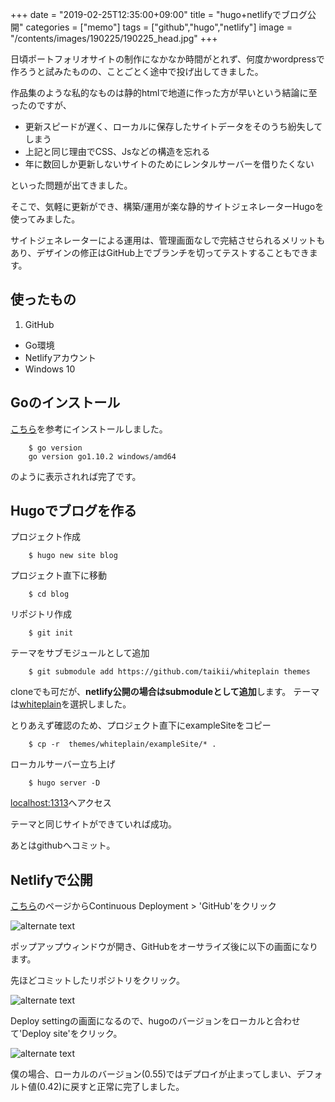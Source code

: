 +++
date = "2019-02-25T12:35:00+09:00"
title = "hugo+netlifyでブログ公開"
categories = ["memo"]
tags = ["github","hugo","netlify"]
image = "/contents/images/190225/190225_head.jpg"
+++

日頃ポートフォリオサイトの制作になかなか時間がとれず、何度かwordpressで作ろうと試みたものの、ことごとく途中で投げ出してきました。

<!--more-->

作品集のような私的なものは静的htmlで地道に作った方が早いという結論に至ったのですが、

* 更新スピードが遅く、ローカルに保存したサイトデータをそのうち紛失してしまう
* 上記と同じ理由でCSS、Jsなどの構造を忘れる
* 年に数回しか更新しないサイトのためにレンタルサーバーを借りたくない

といった問題が出てきました。

そこで、気軽に更新ができ、構築/運用が楽な静的サイトジェネレーターHugoを使ってみました。

サイトジェネレーターによる運用は、管理画面なしで完結させられるメリットもあり、デザインの修正はGitHub上でブランチを切ってテストすることもできます。

## 使ったもの

1. GitHub
+ Go環境
+ Netlifyアカウント
+ Windows 10

## Goのインストール

[こちら](https://qiita.com/yoskeoka/items/0dcc62a07bf5eb48dc4b)を参考にインストールしました。

        $ go version
        go version go1.10.2 windows/amd64

のように表示されれば完了です。

## Hugoでブログを作る

プロジェクト作成

        $ hugo new site blog

プロジェクト直下に移動

        $ cd blog

リポジトリ作成

        $ git init

テーマをサブモジュールとして追加

        $ git submodule add https://github.com/taikii/whiteplain themes

cloneでも可だが、**netlify公開の場合はsubmoduleとして追加**します。
テーマは[whiteplain](https://github.com/taikii/whiteplain "_blank")を選択しました。

とりあえず確認のため、プロジェクト直下にexampleSiteをコピー

        $ cp -r  themes/whiteplain/exampleSite/* .

ローカルサーバー立ち上げ

        $ hugo server -D

[localhost:1313](http://localhost:1313/)へアクセス

テーマと同じサイトができていれば成功。

あとはgithubへコミット。

## Netlifyで公開

[こちら](https://app.netlify.com/start)のページからContinuous Deployment > 'GitHub'をクリック

![alternate text](/contents/images/190225/190225_00.jpg)

ポップアップウィンドウが開き、GitHubをオーサライズ後に以下の画面になります。

先ほどコミットしたリポジトリをクリック。

![alternate text](/contents/images/190225/190225_01.jpg)

Deploy settingの画面になるので、hugoのバージョンをローカルと合わせて'Deploy site'をクリック。

![alternate text](/contents/images/190225/190225_02.jpg)

僕の場合、ローカルのバージョン(0.55)ではデプロイが止まってしまい、デフォルト値(0.42)に戻すと正常に完了しました。
